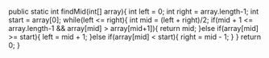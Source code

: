   public static int findMid(int[] array){
        int left = 0;
        int right = array.length-1;
        int start = array[0];
        while(left <= right){
            int mid = (left + right)/2;
            if(mid + 1 <= array.length-1 && array[mid] > array[mid+1]){
                return mid;
            }else if(array[mid] >= start){
                left = mid + 1;
            }else if(array[mid] < start){
                right = mid - 1;
            }
        }
        return 0;
    }
